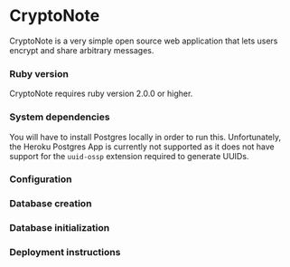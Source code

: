CryptoNote
==========

CryptoNote is a very simple open source web application that lets users encrypt and share arbitrary messages.

### Ruby version
CryptoNote requires ruby version 2.0.0 or higher.

### System dependencies
You will have to install Postgres locally in order to run this. Unfortunately, the Heroku Postgres App is currently not supported as it does not have support for the `uuid-ossp` extension required to generate UUIDs.

### Configuration

### Database creation

### Database initialization

### Deployment instructions
